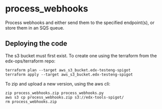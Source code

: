 # process_webhooks

Process webhooks and either send them to the specified endpoint(s), or
store them in an SQS queue.

## Deploying the code

The s3 bucket must first exist.
To create one using the terraform from the edx-ops/terraform repo:
```
terraform plan --target aws_s3_bucket.edx-testeng-spigot
terraform apply --target aws_s3_bucket.edx-testeng-spigot
```

To zip and upload a new version, using the aws cli:
```
zip process_webhooks.zip process_webhooks.py
aws s3 cp process_webhooks.zip s3://edx-tools-spigot/
rm process_webhooks.zip
```
